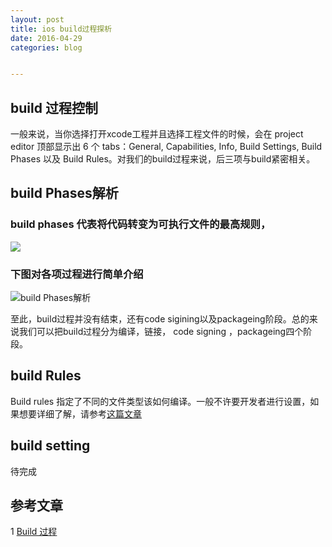 ```yaml
---
layout: post
title: ios build过程探析
date: 2016-04-29
categories: blog


---
```


## build 过程控制
一般来说，当你选择打开xcode工程并且选择工程文件的时候，会在 project editor 顶部显示出 6 个 tabs：General, Capabilities, Info, Build Settings, Build Phases 以及 Build Rules。对我们的build过程来说，后三项与build紧密相关。

## build Phases解析

### build phases 代表将代码转变为可执行文件的最高规则，
![](http://7xqijx.com1.z0.glb.clouddn.com/1.png)

### 下图对各项过程进行简单介绍
![build Phases解析](http://7xqijx.com1.z0.glb.clouddn.com/build%2BPhases.png)

至此，build过程并没有结束，还有code sigining以及packageing阶段。总的来说我们可以把build过程分为编译，链接，
code signing ，packageing四个阶段。


## build Rules

 Build rules 指定了不同的文件类型该如何编译。一般不许要开发者进行设置，如果想要详细了解，请参考[这篇文章](http://objccn.io/issue-6-1/)

## build setting


待完成



## 参考文章

1 [Build 过程](http://objccn.io/issue-6-1/)









     
  
  
 
  
  
